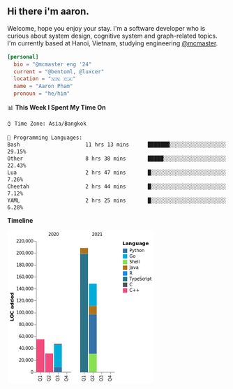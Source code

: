 <h2><b>Hi there i'm aaron. </b></h2>

Welcome, hope you enjoy your stay. I'm a software developer who is curious about system design, cognitive system and graph-related topics. I'm currently based at Hanoi, Vietnam, studying engineering [@mcmaster](https://www.mcmaster.ca/).

```toml
[personal]
  bio = "@mcmaster eng '24"
  current = "@bentoml, @luxcer"
  location = "🇻🇳 🇨🇦"
  name = "Aaron Pham"
  pronoun = "he/him"
```
<!--<img src="https://github-readme-stats.vercel.app/api?username=aarnphm&show_icons=true&count_private=true&theme=dark" height="170"/>-->
<!--<img src="https://github-readme-stats.vercel.app/api/top-langs/?username=aarnphm&layout=compact&hide=css&theme=dark" height="170" />-->

<!--START_SECTION:waka-->
📊 **This Week I Spent My Time On** 

```text
⌚︎ Time Zone: Asia/Bangkok

💬 Programming Languages: 
Bash                     11 hrs 13 mins      ███████░░░░░░░░░░░░░░░░░░   29.15% 
Other                    8 hrs 38 mins       █████░░░░░░░░░░░░░░░░░░░░   22.43% 
Lua                      2 hrs 47 mins       █░░░░░░░░░░░░░░░░░░░░░░░░   7.26% 
Cheetah                  2 hrs 44 mins       █░░░░░░░░░░░░░░░░░░░░░░░░   7.12% 
YAML                     2 hrs 25 mins       █░░░░░░░░░░░░░░░░░░░░░░░░   6.28%

```

**Timeline**

![Chart not found](https://raw.githubusercontent.com/aarnphm/aarnphm/master/charts/bar_graph.png) 


<!--END_SECTION:waka-->
